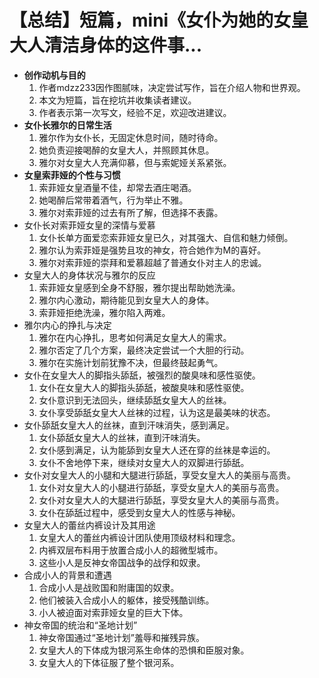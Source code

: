 # 【总结】短篇，mini《女仆为她的女皇大人清洁身体的这件事...

-   **创作动机与目的**
    1.  作者mdzz233因作图腻味，决定尝试写作，旨在介绍人物和世界观。
    2.  本文为短篇，旨在挖坑并收集读者建议。
    3.  作者表示第一次写文，经验不足，欢迎改进建议。
-   **女仆长雅尔的日常生活**
    1.  雅尔作为女仆长，无固定休息时间，随时待命。
    2.  她负责迎接喝醉的女皇大人，并照顾其休息。
    3.  雅尔对女皇大人充满仰慕，但与索妮娅关系紧张。
-   **女皇索菲娅的个性与习惯**
    1.  索菲娅女皇酒量不佳，却常去酒庄喝酒。
    2.  她喝醉后常带着酒气，行为举止不雅。
    3.  雅尔对索菲娅的过去有所了解，但选择不表露。
-   女仆长对索菲娅女皇的深情与爱慕
    1.  女仆长单方面爱恋索菲娅女皇已久，对其强大、自信和魅力倾倒。
    2.  雅尔认为索菲娅是强势且攻的神女，符合她作为M的喜好。
    3.  雅尔对索菲娅的崇拜和爱慕超越了普通女仆对主人的忠诚。
-   女皇大人的身体状况与雅尔的反应
    1.  索菲娅女皇感到全身不舒服，雅尔提出帮助她洗澡。
    2.  雅尔内心激动，期待能见到女皇大人的身体。
    3.  索菲娅拒绝洗澡，雅尔陷入两难。
-   雅尔内心的挣扎与决定
    1.  雅尔在内心挣扎，思考如何满足女皇大人的需求。
    2.  雅尔否定了几个方案，最终决定尝试一个大胆的行动。
    3.  雅尔在实施计划前犹豫不决，但最终鼓起勇气。
-   女仆在女皇大人的脚指头舔舐，被强烈的酸臭味和感性驱使。
    1.  女仆在女皇大人的脚指头舔舐，被酸臭味和感性驱使。
    2.  女仆意识到无法回头，继续舔舐女皇大人的丝袜。
    3.  女仆享受舔舐女皇大人丝袜的过程，认为这是最美味的状态。
-   女仆舔舐女皇大人的丝袜，直到汗味消失，感到满足。
    1.  女仆舔舐女皇大人的丝袜，直到汗味消失。
    2.  女仆感到满足，认为能舔到女皇大人还在穿的丝袜是幸运的。
    3.  女仆不舍地停下来，继续对女皇大人的双脚进行舔舐。
-   女仆对女皇大人的小腿和大腿进行舔舐，享受女皇大人的美丽与高贵。
    1.  女仆对女皇大人的小腿进行舔舐，享受女皇大人的美丽与高贵。
    2.  女仆对女皇大人的大腿进行舔舐，享受女皇大人的美丽与高贵。
    3.  女仆在舔舐过程中，感受到女皇大人的性感与神秘。
-   女皇大人的蕾丝内裤设计及其用途
    1.  女皇大人的蕾丝内裤设计团队使用顶级材料和理念。
    2.  内裤双层布料用于放置合成小人的超微型城市。
    3.  这些小人是反神女帝国战争的战俘和奴隶。
-   合成小人的背景和遭遇
    1.  合成小人是战败国和附庸国的奴隶。
    2.  他们被装入合成小人的躯体，接受残酷训练。
    3.  小人被迫面对索菲娅女皇的巨大下体。
-   神女帝国的统治和“圣地计划”
    1.  神女帝国通过“圣地计划”羞辱和摧残异族。
    2.  女皇大人的下体成为银河系生命体的恐惧和臣服对象。
    3.  女皇大人的下体征服了整个银河系。